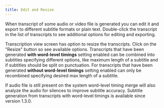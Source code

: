 ```yaml
---
title: Edit and Resize
---
```


When transcript of some audio or video file is generated you can edit it and export to different subtitle formats or plain text. Double-click the transcript in the list of transcripts to see additional options for editing and exporting.

Transcription view screen has option to resize the transcripts. Click on the "Resize" button so see available options. Transcripts that have been generated **with word-level timings** setting enabled can be combined into subtitles specifying different options, like maximum length of a subtitle and if subtitles should be split on punctuation. For transcripts that have been generated **without word-level timings** setting enabled can only be recombined specifying desired max length of a subtitle.  

If audio file is still present on the system word-level timing merge will also analyze the audio for silences to improve subtitle accuracy. Subtitle generation from transcripts with word-level timings is available since version 1.3.0.
